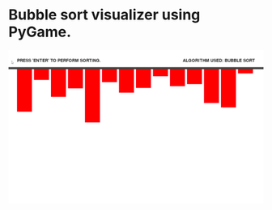 # Bubble sort visualizer using PyGame.
![](https://raw.githubusercontent.com/anilkaundal/bubble-sort-visualizer/master/screenshot/bubble_sort.gif)
